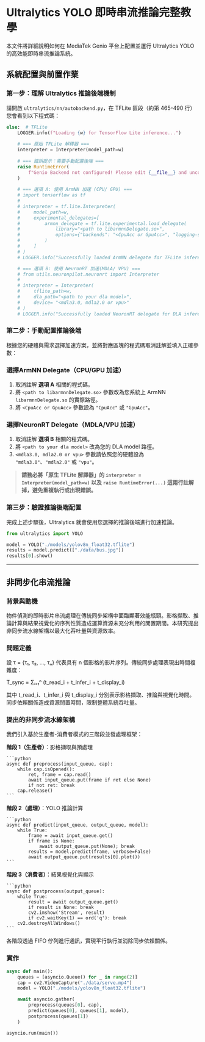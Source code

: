 
# Ultralytics YOLO 即時串流推論完整教學

本文件將詳細說明如何在 MediaTek Genio 平台上配置並運行 Ultralytics YOLO 的高效能即時串流推論系統。


## 系統配置與前置作業

### 第一步：理解 Ultralytics 推論後端機制

請開啟 `ultralytics/nn/autobackend.py`，在 TFLite 區段（約第 465-490 行）您會看到以下程式碼：

```python
else:  # TFLite
    LOGGER.info(f"Loading {w} for TensorFlow Lite inference...")
    
    # === 原始 TFLite 解釋器 ===
    interpreter = Interpreter(model_path=w)
    
    # === 錯誤提示：需要手動配置後端 ===
    raise RuntimeError(
        f"Genio Backend not configured! Please edit {__file__} and uncomment one of the backend options above. Please see the tutorial at docs/ultralytics_streaming_tutorial.md for detailed instructions."
    )
    
    # === 選項 A: 使用 ArmNN 加速 (CPU/ GPU) ===
    # import tensorflow as tf
    #
    # interpreter = tf.lite.Interpreter(
    #     model_path=w,
    #     experimental_delegates=[
    #         armnn_delegate = tf.lite.experimental.load_delegate(
    #             library="<path to libarmnnDelegate.so>",
    #             options={"backends": "<CpuAcc or GpuAcc>", "logging-severity": "fatal"}
    #         )
    #     ]
    # )
    # LOGGER.info("Successfully loaded ArmNN delegate for TFLite inference")

    # === 選項 B: 使用 NeuronRT 加速(MDLA/ VPU) ===
    # from utils.neuronpilot.neuronrt import Interpreter
    # 
    # interpreter = Interpreter(
    #     tflite_path=w, 
    #     dla_path="<path to your dla model>",       
    #     device= "<mdla3.0, mdla2.0 or vpu>"
    # )
    # LOGGER.info("Successfully loaded NeuronRT delegate for DLA inference")
```



### 第二步：手動配置推論後端

根據您的硬體與需求選擇加速方案，並將對應區塊的程式碼取消註解並填入正確參數：

### 選擇ArmNN Delegate（CPU/GPU 加速）

1. 取消註解 **選項 A** 相關的程式碼。
2. 將 `<path to libarmnnDelegate.so>` 參數改為您系統上 ArmNN `libarmnnDelegate.so` 的實際路徑。
3. 將 `<CpuAcc or GpuAcc>` 參數設為 `"CpuAcc"` 或 `"GpuAcc"`。

### 選擇NeuronRT Delegate（MDLA/VPU 加速）

1. 取消註解 **選項 B** 相關的程式碼。
2. 將 `<path to your dla model>` 改為您的 DLA model 路徑。
3. `<mdla3.0, mdla2.0 or vpu>` 參數請依照您的硬體設為 `"mdla3.0"`、`"mdla2.0"` 或 `"vpu"`。

> **請務必將「原生 TFLite 解譯器」的 `interpreter = Interpreter(model_path=w)` 以及 `raise RuntimeError(...)` 這兩行註解掉，避免重複執行或出現錯誤。**


### 第三步：驗證推論後端配置

完成上述步驟後，Ultralytics 就會使用您選擇的推論後端進行加速推論。

```python
from ultralytics import YOLO

model = YOLO("./models/yolov8n_float32.tflite")
results = model.predict(["./data/bus.jpg"])
results[0].show()
```

---

## 非同步化串流推論

### 背景與動機

物件偵測的即時影片串流處理在傳統同步架構中面臨顯著效能瓶頸。影格擷取、推論計算與結果視覺化的序列性質造成運算資源未充分利用的閒置期間。本研究提出非同步流水線架構以最大化吞吐量與資源效率。

### 問題定義

設 τ = {τ₁, τ₂, ..., τₙ} 代表具有 n 個影格的影片序列。傳統同步處理表現出時間複雜度：

T_sync = Σᵢ₌₁ⁿ (t_read_i + t_infer_i + t_display_i)

其中 t_read_i、t_infer_i 與 t_display_i 分別表示影格擷取、推論與視覺化時間。同步依賴關係造成資源閒置時間，限制整體系統吞吐量。

### 提出的非同步流水線架構

我們引入基於生產者-消費者模式的三階段並發處理框架：

**階段 1（生產者）**：影格擷取與預處理

    ```python
    async def preprocess(input_queue, cap):
        while cap.isOpened():
            ret, frame = cap.read()
            await input_queue.put(frame if ret else None)
            if not ret: break
        cap.release()
    ```
**階段 2（處理）**：YOLO 推論計算  

    ```python
    async def predict(input_queue, output_queue, model):
        while True:
            frame = await input_queue.get()
            if frame is None: 
                await output_queue.put(None); break
            results = model.predict(frame, verbose=False)
            await output_queue.put(results[0].plot())
    ```
**階段 3（消費者）**：結果視覺化與顯示

    ```python
    async def postprocess(output_queue):
        while True:
            result = await output_queue.get()
            if result is None: break
            cv2.imshow('Stream', result)
            if cv2.waitKey(1) == ord('q'): break
        cv2.destroyAllWindows()
    ```

各階段透過 FIFO 佇列進行通訊，實現平行執行並消除同步依賴關係。

### 實作

```python
async def main():
    queues = [asyncio.Queue() for _ in range(2)]
    cap = cv2.VideoCapture("./data/serve.mp4")
    model = YOLO("./models/yolov8n_float32.tflite")

    await asyncio.gather(
        preprocess(queues[0], cap),
        predict(queues[0], queues[1], model),
        postprocess(queues[1])
    )

asyncio.run(main())
```
